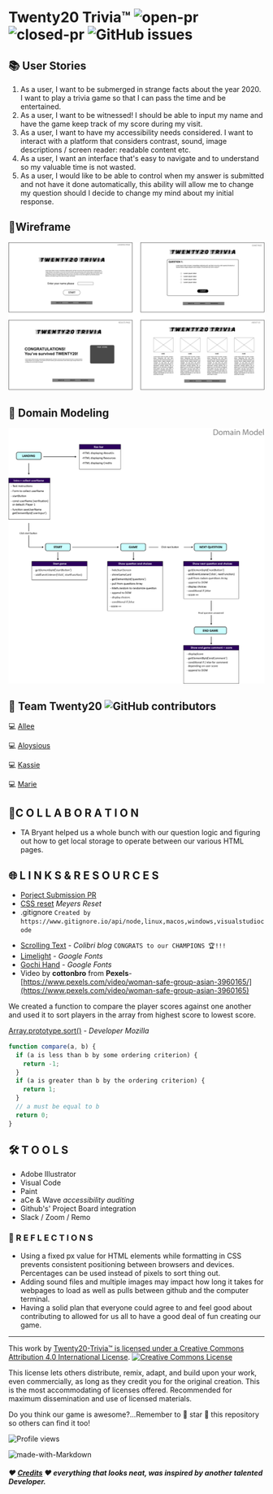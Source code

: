 # Twenty20 Trivia™️ ![open-pr](https://img.shields.io/github/issues-pr-raw/Twenty20-Trivia/Twenty20) ![closed-pr](https://img.shields.io/github/issues-pr-closed/Twenty20-Trivia/Twenty20) ![GitHub issues](https://img.shields.io/github/issues/Twenty20-Trivia/Twenty20)

## 📚 User Stories

1. As a user, I want to be submerged in strange facts about the year 2020. I want to play a trivia game so that I can pass the time and be entertained.
2. As a user, I want to be witnessed! I should be able to input my name and have the game keep track of my score during my visit.
3. As a user, I want to have my accessibility needs considered. I want to interact with a platform that considers contrast, sound, image descriptions / screen reader: readable content etc.
4. As a user, I want an interface that's easy to navigate and to understand so my valuable time is not wasted.
5. As a user, I would like to be able to control when my answer is submitted and not have it done automatically, this ability will allow me to change my question should I decide to change my mind about my initial response.

## 🎨Wireframe

![wireframe](https://github.com/Twenty20-Trivia/Twenty20/blob/staging/img/wireframes01.png?raw=true)

## 🚧 Domain Modeling

![](https://github.com/Twenty20-Trivia/Twenty20/blob/staging/img/domain-modeling.png?raw=true)

## 👥 Team Twenty20 ![GitHub contributors](https://img.shields.io/github/contributors/Twenty20-Trivia/Twenty20?style=plastic)

💻 [Allee](https://github.com/Alleemccoy)

💻 [Aloysious](https://github.com/AL0YSI0US)

💻 [Kassie](https://github.com/kassiebradshaw)

💻 [Marie](https://github.com/Mmarcos01)

## 🙌C O L L A B O R A T I O N

+ TA Bryant helped us a whole bunch with our question logic and figuring out how to get local storage to operate between our various HTML pages.

## 🌐 L I N K S  &  R E S O U R C E S

+ [Porject Submission PR](https://github.com/Twenty20-Trivia/Twenty20/pull/48)
+ [CSS reset](https://meyerweb.com/eric/tools/css/reset/) *Meyers Reset*
+ .gitignore `Created by https://www.gitignore.io/api/node,linux,macos,windows,visualstudiocode`

* [Scrolling Text](https://colibriwp.com/blog/scrolling-text/) - *Colibri blog* `CONGRATS to our CHAMPIONS 🏆!!!`
* [Limelight](https://fonts.google.com/specimen/Limelight?preview.text=Twenty20%20Trivia%E2%84%A2%EF%B8%8F&preview.text_type=custom#standard-styles) - *Google Fonts*
* [Gochi Hand](https://fonts.google.com/specimen/Gochi+Hand?preview.text_type=custom) - *Google Fonts*
* Video by **cottonbro** from **Pexels**- [https://www.pexels.com/video/woman-safe-group-asian-3960165/](https://www.pexels.com/video/woman-safe-group-asian-3960165)



We created a function to compare the player scores against one another and used it to sort players in the array from highest score to lowest score.

[Array.prototype.sort()](https://developer.mozilla.org/en-US/docs/Web/JavaScript/Reference/Global_Objects/Array/sort) - *Developer Mozilla*

````javascript
function compare(a, b) {
  if (a is less than b by some ordering criterion) {
    return -1;
  }
  if (a is greater than b by the ordering criterion) {
    return 1;
  }
  // a must be equal to b
  return 0;
}
````

## 🛠️ T O O L S

+ Adobe Illustrator
+ Visual Code
+ Paint
+ aCe & Wave *accessibility auditing*
+ Github's' Project Board integration
+ Slack / Zoom / Remo

### 🤔 R E F L E C T I O N S


+ Using a fixed px value for HTML elements while formatting in CSS prevents consistent positioning between browsers and devices. Percentages can be used instead of pixels to sort thing out.
+ Adding sound files and multiple images may impact how long it takes for webpages to load as well as pulls between github and the computer terminal.
+ Having a solid plan that everyone could agree to and feel good about contributing to allowed for us all to have a good deal of fun creating our game.

---

This work by <a xmlns:cc="http://creativecommons.org/ns#" href="https://github.com/AL0YSI0US/" property="cc:attributionName" rel="cc:attributionURL">Twenty20-Trivia™️ is licensed under a <a rel="license" href="http://creativecommons.org/licenses/by/4.0/">Creative Commons Attribution 4.0 International License</a>. <a rel="license" href="http://creativecommons.org/licenses/by/4.0/"><img alt="Creative Commons License" style="border-width:0" src="https://i.creativecommons.org/l/by/4.0/88x31.png" /></a><br />

This license lets others distribute, remix, adapt, and build upon your work, even commercially, as long as they credit you for the original creation. This is the most accommodating of licenses offered. Recommended for maximum dissemination and use of licensed materials.

Do you think our game is awesome?...Remember to 🌟 star 🌟 this repository so others can find it too!

![Profile views](https://gpvc.arturio.dev/Twenty20-Tivia)

![made-with-Markdown](https://img.shields.io/badge/Made%20with-Markdown-1f425f.svg)

##### ❤️ [Credits](credits.md) ❤️ *everything that looks neat, was inspired by another talented Developer.*
